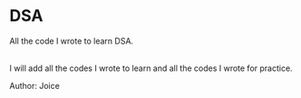 # DSA
All the code I wrote to learn DSA.

<br>
I will add all the codes I wrote to learn and all the codes I wrote for practice.

Author: Joice